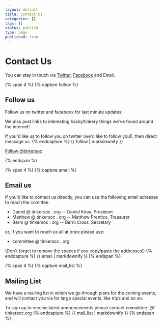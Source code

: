 ```yaml
---
layout: default
title: Contact Us
categories: []
tags: []
status: publish
type: page
published: true
---
```


# Contact Us #

You can stay in touch via [Twitter](http://twitter.com/tinkersoc), [Facebook](http://facebook.com/TinkerSoc) and Email.

{% span 4 %}
{% capture follow %}
## Follow us ##
Follow us on twitter and facebook for last minute updates!

We also post links to interesting hacky/tinkery things we've found around the internet!

If you'd like us to follow you on twitter (we'd like to follow you!), then direct message us.
{% endcapture %}
{{ follow | markdownify }}
<!-- Twitter Follow button -->
<a href="https://twitter.com/tinkersoc" class="twitter-follow-button" data-show-count="false">Follow @tinkersoc</a>
<script>!function(d,s,id){var js,fjs=d.getElementsByTagName(s)[0],p=/^http:/.test(d.location)?'http':'https';if(!d.getElementById(id)){js=d.createElement(s);js.id=id;js.src=p+'://platform.twitter.com/widgets.js';fjs.parentNode.insertBefore(js,fjs);}}(document, 'script', 'twitter-wjs');</script>

<!-- Facebook Like button -->
<div id="fb-root"></div>
<script>(function(d, s, id) {
  var js, fjs = d.getElementsByTagName(s)[0];
  if (d.getElementById(id)) return;
  js = d.createElement(s); js.id = id;
  js.src = "//connect.facebook.net/en_GB/all.js#xfbml=1";
  fjs.parentNode.insertBefore(js, fjs);
}(document, 'script', 'facebook-jssdk'));</script>
<div class="fb-follow" data-href="https://www.facebook.com/TinkerSoc" data-width="220" data-show-faces="false"></div>
{% endspan %}

{% span 4 %}
{% capture email %}
## Email us ##

If you'd like to contact us directly, you can use the following email adresses to reach the comittee:

* Daniel @ tinkersoc . org -- Daniel Knox, President
* Matthew @ tinkersoc . org -- Matthew Prentice, Treasurer
* Berni @ tinkersoc . org -- Berni Cross, Secretary

or, if you want to reach us all at once please use:

* committee @ tinkersoc . org

(Don't forget to remove the spaces if you copy/paste the addresses!)
{% endcapture %}
{{ email | markdownify }}
{% endspan %}

{% span 4 %}
{% capture mail_list %}
## Mailing List ##
We have a mailing list in which we go through plans for the coming events, and will contact you via for large special events, like trips and so on.

To sign up to receive latest announcements please contact committee '@' tinkersoc.org
{% endcapture %}
{{ mail_list | markdownify }}
{% endspan %}
